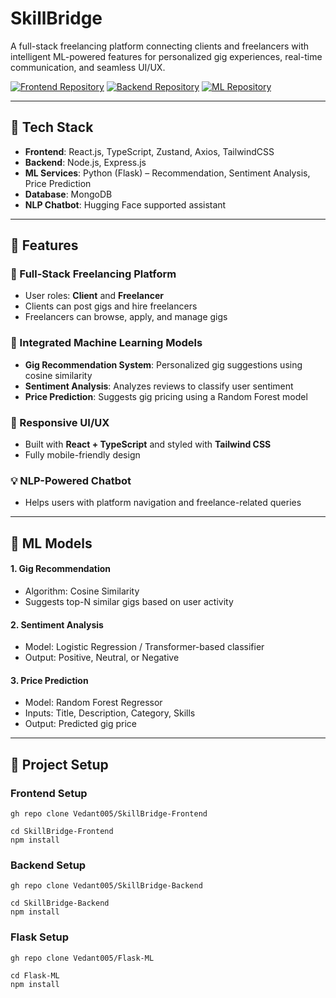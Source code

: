 # SkillBridge

A full-stack freelancing platform connecting clients and freelancers with intelligent ML-powered features for personalized gig experiences, real-time communication, and seamless UI/UX.

[![Frontend Repository](https://img.shields.io/badge/GitHub-Frontend-blue?logo=github)](https://github.com/Vedant005/SkillBridge-Frontend)
[![Backend Repository](https://img.shields.io/badge/GitHub-Backend-blue?logo=github)](https://github.com/Vedant005/SkillBridge-Backend)
[![ML Repository](https://img.shields.io/badge/GitHub-ML-blue?logo=github)](https://github.com/Vedant005/Flask-ML)

---

## 🚀 Tech Stack

- **Frontend**: React.js, TypeScript, Zustand, Axios, TailwindCSS
- **Backend**: Node.js, Express.js
- **ML Services**: Python (Flask) – Recommendation, Sentiment Analysis, Price Prediction
- **Database**: MongoDB
- **NLP Chatbot**: Hugging Face supported assistant

---

## 🌟 Features

### 🔗 Full-Stack Freelancing Platform

- User roles: **Client** and **Freelancer**
- Clients can post gigs and hire freelancers
- Freelancers can browse, apply, and manage gigs

### 🤖 Integrated Machine Learning Models

- **Gig Recommendation System**: Personalized gig suggestions using cosine similarity
- **Sentiment Analysis**: Analyzes reviews to classify user sentiment
- **Price Prediction**: Suggests gig pricing using a Random Forest model

### 📱 Responsive UI/UX

- Built with **React + TypeScript** and styled with **Tailwind CSS**
- Fully mobile-friendly design

### 💡 NLP-Powered Chatbot

- Helps users with platform navigation and freelance-related queries

---

## 🧠 ML Models

#### 1. Gig Recommendation

- Algorithm: Cosine Similarity
- Suggests top-N similar gigs based on user activity

#### 2. Sentiment Analysis

- Model: Logistic Regression / Transformer-based classifier
- Output: Positive, Neutral, or Negative

#### 3. Price Prediction

- Model: Random Forest Regressor
- Inputs: Title, Description, Category, Skills
- Output: Predicted gig price

---

## 📁 Project Setup

### Frontend Setup

```
gh repo clone Vedant005/SkillBridge-Frontend
```

```
cd SkillBridge-Frontend
npm install
```

### Backend Setup

```
gh repo clone Vedant005/SkillBridge-Backend
```

```
cd SkillBridge-Backend
npm install
```

### Flask Setup

```
gh repo clone Vedant005/Flask-ML
```

```
cd Flask-ML
npm install
```

